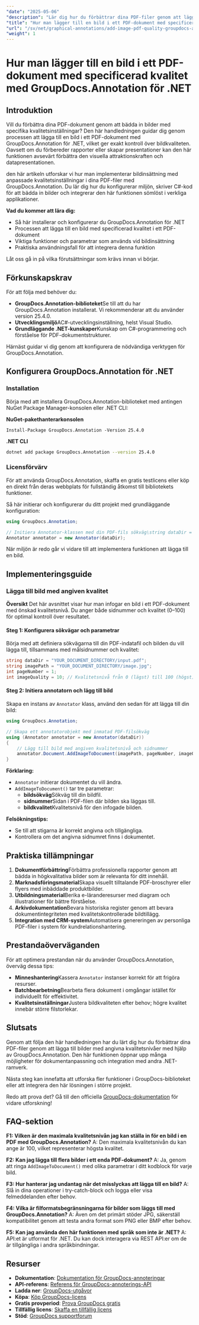 ```yaml
---
"date": "2025-05-06"
"description": "Lär dig hur du förbättrar dina PDF-filer genom att lägga till bilder med angivna kvalitetsnivåer med GroupDocs.Annotation för .NET. Förbättra dokumentens visuella attraktionskraft och datapresentation."
"title": "Hur man lägger till en bild i ett PDF-dokument med specificerad kvalitet med GroupDocs.Annotation för .NET"
"url": "/sv/net/graphical-annotations/add-image-pdf-quality-groupdocs-annotation-net/"
"weight": 1
---
```


# Hur man lägger till en bild i ett PDF-dokument med specificerad kvalitet med GroupDocs.Annotation för .NET

## Introduktion

Vill du förbättra dina PDF-dokument genom att bädda in bilder med specifika kvalitetsinställningar? Den här handledningen guidar dig genom processen att lägga till en bild i ett PDF-dokument med GroupDocs.Annotation för .NET, vilket ger exakt kontroll över bildkvaliteten. Oavsett om du förbereder rapporter eller skapar presentationer kan den här funktionen avsevärt förbättra den visuella attraktionskraften och datapresentationen.

den här artikeln utforskar vi hur man implementerar bildinsättning med anpassade kvalitetsinställningar i dina PDF-filer med GroupDocs.Annotation. Du lär dig hur du konfigurerar miljön, skriver C#-kod för att bädda in bilder och integrerar den här funktionen sömlöst i verkliga applikationer.

**Vad du kommer att lära dig:**
- Så här installerar och konfigurerar du GroupDocs.Annotation för .NET
- Processen att lägga till en bild med specificerad kvalitet i ett PDF-dokument
- Viktiga funktioner och parametrar som används vid bildinsättning
- Praktiska användningsfall för att integrera denna funktion

Låt oss gå in på vilka förutsättningar som krävs innan vi börjar.

## Förkunskapskrav

För att följa med behöver du:
- **GroupDocs.Annotation-biblioteket**Se till att du har GroupDocs.Annotation installerat. Vi rekommenderar att du använder version 25.4.0.
- **Utvecklingsmiljö**AC#-utvecklingsinställning, helst Visual Studio.
- **Grundläggande .NET-kunskaper**Kunskap om C#-programmering och förståelse för PDF-dokumentstrukturer.

Härnäst guidar vi dig genom att konfigurera de nödvändiga verktygen för GroupDocs.Annotation.

## Konfigurera GroupDocs.Annotation för .NET

### Installation

Börja med att installera GroupDocs.Annotation-biblioteket med antingen NuGet Package Manager-konsolen eller .NET CLI:

**NuGet-pakethanterarkonsolen**
```shell
Install-Package GroupDocs.Annotation -Version 25.4.0
```

**\.NET CLI**
```bash
dotnet add package GroupDocs.Annotation --version 25.4.0
```

### Licensförvärv

För att använda GroupDocs.Annotation, skaffa en gratis testlicens eller köp en direkt från deras webbplats för fullständig åtkomst till bibliotekets funktioner.

Så här initierar och konfigurerar du ditt projekt med grundläggande konfiguration:

```csharp
using GroupDocs.Annotation;

// Initiera Annotator-klassen med din PDF-fils sökväg\string dataDir = "YOUR_DOCUMENT_DIRECTORY/input.pdf";
Annotator annotator = new Annotator(dataDir);
```

När miljön är redo går vi vidare till att implementera funktionen att lägga till en bild.

## Implementeringsguide

### Lägga till bild med angiven kvalitet

**Översikt**
Det här avsnittet visar hur man infogar en bild i ett PDF-dokument med önskad kvalitetsnivå. Du anger både sidnummer och kvalitet (0–100) för optimal kontroll över resultatet.

#### Steg 1: Konfigurera sökvägar och parametrar
Börja med att definiera sökvägarna till din PDF-indatafil och bilden du vill lägga till, tillsammans med målsidnummer och kvalitet:

```csharp
string dataDir = "YOUR_DOCUMENT_DIRECTORY/input.pdf";
string imagePath = "YOUR_DOCUMENT_DIRECTORY/image.jpg";
int pageNumber = 1;
int imageQuality = 10; // Kvalitetsnivå från 0 (lägst) till 100 (högst)
```

#### Steg 2: Initiera annotatorn och lägg till bild
Skapa en instans av `Annotator` klass, använd den sedan för att lägga till din bild:

```csharp
using GroupDocs.Annotation;

// Skapa ett annotatorobjekt med inmatad PDF-filsökväg
using (Annotator annotator = new Annotator(dataDir))
{
    // Lägg till bild med angiven kvalitetsnivå och sidnummer
    annotator.Document.AddImageToDocument(imagePath, pageNumber, imageQuality);
}
```

**Förklaring:**
- `Annotator` initierar dokumentet du vill ändra.
- `AddImageToDocument()` tar tre parametrar:
  - **bildsökväg**Sökväg till din bildfil.
  - **sidnummer**Sidan i PDF-filen där bilden ska läggas till.
  - **bildkvalitet**Kvalitetsnivå för den infogade bilden.

**Felsökningstips:**
- Se till att stigarna är korrekt angivna och tillgängliga.
- Kontrollera om det angivna sidnumret finns i dokumentet.

## Praktiska tillämpningar
1. **Dokumentförbättring**Förbättra professionella rapporter genom att bädda in högkvalitativa bilder som är relevanta för ditt innehåll.
2. **Marknadsföringsmaterial**Skapa visuellt tilltalande PDF-broschyrer eller flyers med inbäddade produktbilder.
3. **Utbildningsmaterial**Berika e-läranderesurser med diagram och illustrationer för bättre förståelse.
4. **Arkivdokumentation**Bevara historiska register genom att bevara dokumentintegriteten med kvalitetskontrollerade bildtillägg.
5. **Integration med CRM-system**Automatisera genereringen av personliga PDF-filer i system för kundrelationshantering.

## Prestandaöverväganden
För att optimera prestandan när du använder GroupDocs.Annotation, överväg dessa tips:
- **Minneshantering**Kassera `Annotator` instanser korrekt för att frigöra resurser.
- **Batchbearbetning**Bearbeta flera dokument i omgångar istället för individuellt för effektivitet.
- **Kvalitetsinställningar**Justera bildkvaliteten efter behov; högre kvalitet innebär större filstorlekar.

## Slutsats
Genom att följa den här handledningen har du lärt dig hur du förbättrar dina PDF-filer genom att lägga till bilder med angivna kvalitetsnivåer med hjälp av GroupDocs.Annotation. Den här funktionen öppnar upp många möjligheter för dokumentanpassning och integration med andra .NET-ramverk.

Nästa steg kan innefatta att utforska fler funktioner i GroupDocs-biblioteket eller att integrera den här lösningen i större projekt.

Redo att prova det? Gå till den officiella [GroupDocs-dokumentation](https://docs.groupdocs.com/annotation/net/) för vidare utforskning!

## FAQ-sektion
**F1: Vilken är den maximala kvalitetsnivån jag kan ställa in för en bild i en PDF med GroupDocs.Annotation?**
A: Den maximala kvalitetsnivån du kan ange är 100, vilket representerar högsta kvalitet.

**F2: Kan jag lägga till flera bilder i ett enda PDF-dokument?**
A: Ja, genom att ringa `AddImageToDocument()` med olika parametrar i ditt kodblock för varje bild.

**F3: Hur hanterar jag undantag när det misslyckas att lägga till en bild?**
A: Slå in dina operationer i try-catch-block och logga eller visa felmeddelanden efter behov.

**F4: Vilka är filformatsbegränsningarna för bilder som läggs till med GroupDocs.Annotation?**
A: Även om det primärt stöder JPG, säkerställ kompatibilitet genom att testa andra format som PNG eller BMP efter behov.

**F5: Kan jag använda den här funktionen med språk som inte är .NET?**
A: API:et är utformat för .NET. Du kan dock interagera via REST API:er om de är tillgängliga i andra språkbindningar.

## Resurser
- **Dokumentation**: [Dokumentation för GroupDocs-annoteringar](https://docs.groupdocs.com/annotation/net/)
- **API-referens**: [Referens för GroupDocs-annoterings-API](https://reference.groupdocs.com/annotation/net/)
- **Ladda ner**: [GroupDocs-utgåvor](https://releases.groupdocs.com/annotation/net/)
- **Köpa**: [Köp GroupDocs-licens](https://purchase.groupdocs.com/buy)
- **Gratis provperiod**: [Prova GroupDocs gratis](https://releases.groupdocs.com/annotation/net/)
- **Tillfällig licens**: [Skaffa en tillfällig licens](https://purchase.groupdocs.com/temporary-license/)
- **Stöd**: [GroupDocs supportforum](https://forum.groupdocs.com/c/annotation/)